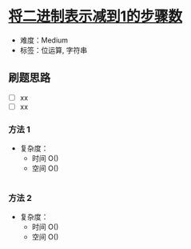 # [将二进制表示减到1的步骤数](https://leetcode-cn.com/problems/number-of-steps-to-reduce-a-number-in-binary-representation-to-one/)

- 难度：Medium
- 标签：位运算, 字符串

## 刷题思路

- [ ] xx
- [ ] xx

### 方法 1

- 复杂度：
    - 时间 O()
    - 空间 O()

``` js

```

### 方法 2

- 复杂度：
    - 时间 O()
    - 空间 O()

``` js

```
